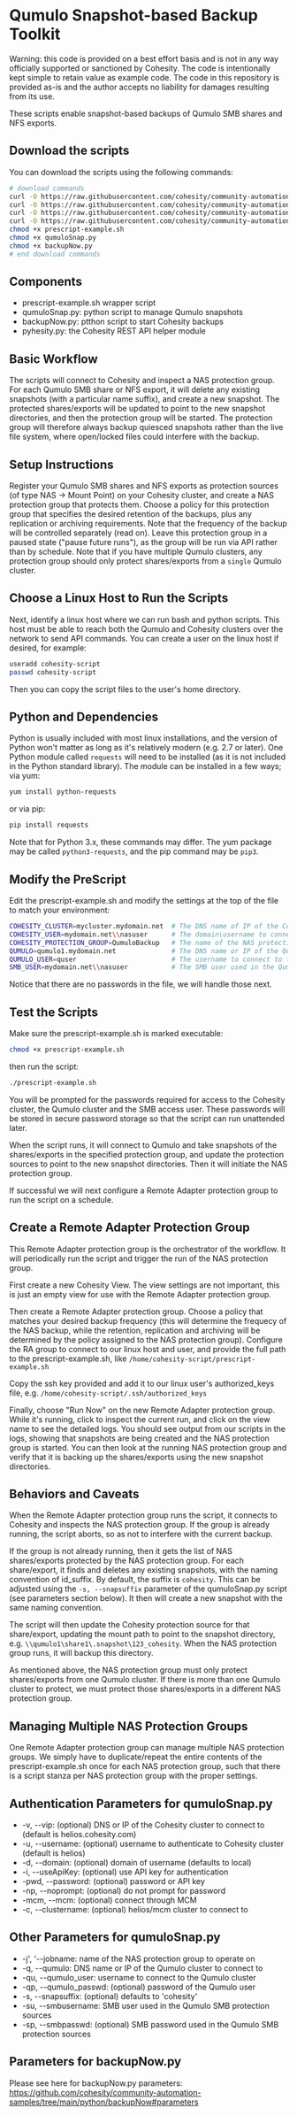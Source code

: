 # Qumulo Snapshot-based Backup Toolkit

Warning: this code is provided on a best effort basis and is not in any way officially supported or sanctioned by Cohesity. The code is intentionally kept simple to retain value as example code. The code in this repository is provided as-is and the author accepts no liability for damages resulting from its use.

These scripts enable snapshot-based backups of Qumulo SMB shares and NFS exports.

## Download the scripts

You can download the scripts using the following commands:

```bash
# download commands
curl -O https://raw.githubusercontent.com/cohesity/community-automation-samples/main/python/qumuloSnapper/prescript-example.sh
curl -O https://raw.githubusercontent.com/cohesity/community-automation-samples/main/python/qumuloSnapper/qumuloSnap.py
curl -O https://raw.githubusercontent.com/cohesity/community-automation-samples/main/python/backupNow/backupNow.py
curl -O https://raw.githubusercontent.com/cohesity/community-automation-samples/main/python/pyhesity.py
chmod +x prescript-example.sh
chmod +x qumuloSnap.py
chmod +x backupNow.py
# end download commands
```

## Components

* prescript-example.sh wrapper script
* qumuloSnap.py: python script to manage Qumulo snapshots
* backupNow.py: ptthon script to start Cohesity backups
* pyhesity.py: the Cohesity REST API helper module

## Basic Workflow

The scripts will connect to Cohesity and inspect a NAS protection group. For each Qumulo SMB share or NFS export, it will delete any existing snapshots (with a particular name suffix), and create a new snapshot. The protected shares/exports will be updated to point to the new snapshot directories, and then the protection group will be started. The protection group will therefore always backup quiesced snapshots rather than the live file system, where open/locked files could interfere with the backup.

## Setup Instructions

Register your Qumulo SMB shares and NFS exports as protection sources (of type NAS -> Mount Point) on your Cohesity cluster, and create a NAS protection group that protects them. Choose a policy for this protection group that specifies the desired retention of the backups, plus any replication or archiving requirements. Note that the frequency of the backup will be controlled separately (read on). Leave this protection group in a paused state ("pause future runs"), as the group will be run via API rather than by schedule. Note that if you have multiple Qumulo clusters, any protection group should only protect shares/exports from a `single` Qumulo cluster.

## Choose a Linux Host to Run the Scripts

Next, identify a linux host where we can run bash and python scripts. This host must be able to reach both the Qumulo and Cohesity clusters over the network to send API commands. You can create a user on the linux host if desired, for example:

```bash
useradd cohesity-script
passwd cohesity-script
```

Then you can copy the script files to the user's home directory.

## Python and Dependencies

Python is usually included with most linux installations, and the version of Python won't matter as long as it's relatively modern (e.g. 2.7 or later). One Python module called `requests` will need to be installed (as it is not included in the Python standard library). The module can be installed in a few ways; via yum:

```bash
yum install python-requests
```

or via pip:

```bash
pip install requests
```

Note that for Python 3.x, these commands may differ. The yum package may be called `python3-requests`, and the pip command may be `pip3`.

## Modify the PreScript

Edit the prescript-example.sh and modify the settings at the top of the file to match your environment:

```bash
COHESITY_CLUSTER=mycluster.mydomain.net  # The DNS name of IP of the Cohesity cluster to connect to
COHESITY_USER=mydomain.net\\nasuser      # The domain\username to connect to the Cohesity cluster
COHESITY_PROTECTION_GROUP=QumuloBackup   # The name of the NAS protection group to operate on
QUMULO=qumulo1.mydomain.net              # The DNS name or IP of the Qumulo cluster to connect to 
QUMULO_USER=quser                        # The username to connect to the Qumulo cluster
SMB_USER=mydomain.net\\nasuser           # The SMB user used in the Qumulo SMB protection sources
```

Notice that there are no passwords in the file, we will handle those next.

## Test the Scripts

Make sure the prescript-example.sh is marked executable:

```bash
chmod +x prescript-example.sh
```

then run the script:

```bash
./prescript-example.sh
```

You will be prompted for the passwords required for access to the Cohesity cluster, the Qumulo cluster and the SMB access user. These passwords will be stored in secure password storage so that the script can run unattended later.

When the script runs, it will connect to Qumulo and take snapshots of the shares/exports in the specified protection group, and update the protection sources to point to the new snapshot directories. Then it will initiate the NAS protection group.

If successful we will next configure a Remote Adapter protection group to run the script on a schedule.

## Create a Remote Adapter Protection Group

This Remote Adapter protection group is the orchestrator of the workflow. It will periodically run the script and trigger the run of the NAS protection group.

First create a new Cohesity View. The view settings are not important, this is just an empty view for use with the Remote Adapter protection group.

Then create a Remote Adapter protection group. Choose a policy that matches your desired backup frequency (this will determine the frequecy of the NAS backup, while the retention, replication and archiving will be determined by the policy assigned to the NAS protection group). Configure the RA group to connect to our linux host and user, and provide the full path to the prescript-example.sh, like `/home/cohesity-script/prescript-example.sh`

Copy the ssh key provided and add it to our linux user's authorized_keys file, e.g. `/home/cohesity-script/.ssh/authorized_keys`

Finally, choose "Run Now" on the new Remote Adapter protection group. While it's running, click to inspect the current run, and click on the view name to see the detailed logs. You should see output from our scripts in the logs, showing that snapshots are being created and the NAS protection group is started. You can then look at the running NAS protection group and verify that it is backing up the shares/exports using the new snapshot directories.

## Behaviors and Caveats

When the Remote Adapter protection group runs the script, it connects to Cohesity and inspects the NAS protection group. If the group is already running, the script aborts, so as not to interfere with the current backup.

If the group is not already running, then it gets the list of NAS shares/exports protected by the NAS protection group. For each share/export, it finds and deletes any existing snapshots, with the naming convention of id_suffix. By default, the suffix is `cohesity`. This can be adjusted using the `-s, --snapsuffix` parameter of the qumuloSnap.py script (see parameters section below). It then will create a new snapshot with the same naming convention.

The script will then update the Cohesity protection source for that share/export, updating the mount path to point to the snapshot directory, e.g. `\\qumulo1\share1\.snapshot\123_cohesity`. When the NAS protection group runs, it will backup this directory.

As mentioned above, the NAS protection group must only protect shares/exports from one Qumulo cluster. If there is more than one Qumulo cluster to protect, we must protect those shares/exports in a different NAS protection group.

## Managing Multiple NAS Protection Groups

One Remote Adapter protection group can manage multiple NAS protection groups. We simply have to duplicate/repeat the entire contents of the prescript-example.sh once for each NAS protection group, such that there is a script stanza per NAS protection group with the proper settings.

## Authentication Parameters for qumuloSnap.py

* -v, --vip: (optional) DNS or IP of the Cohesity cluster to connect to (default is helios.cohesity.com)
* -u, --username: (optional) username to authenticate to Cohesity cluster (default is helios)
* -d, --domain: (optional) domain of username (defaults to local)
* -i, --useApiKey: (optional) use API key for authentication
* -pwd, --password: (optional) password or API key
* -np, --noprompt: (optional) do not prompt for password
* -mcm, --mcm: (optional) connect through MCM
* -c, --clustername: (optional) helios/mcm cluster to connect to

## Other Parameters for qumuloSnap.py

* -j', '--jobname: name of the NAS protection group to operate on
* -q, --qumulo: DNS name or IP of the Qumulo cluster to connect to
* -qu, --qumulo_user: username to connect to the Qumulo cluster
* -qp, --qumulo_passwd: (optional) password of the Qumulo user
* -s, --snapsuffix: (optional) defaults to 'cohesity'
* -su, --smbusername: SMB user used in the Qumulo SMB protection sources
* -sp, --smbpasswd: (optional) SMB password used in the Qumulo SMB protection sources

## Parameters for backupNow.py

Please see here for backupNow.py parameters: <https://github.com/cohesity/community-automation-samples/tree/main/python/backupNow#parameters>
